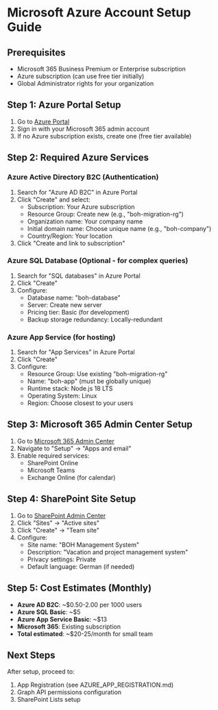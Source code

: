 # Microsoft Azure Account Setup Guide

## Prerequisites
- Microsoft 365 Business Premium or Enterprise subscription
- Azure subscription (can use free tier initially)
- Global Administrator rights for your organization

## Step 1: Azure Portal Setup
1. Go to [Azure Portal](https://portal.azure.com)
2. Sign in with your Microsoft 365 admin account
3. If no Azure subscription exists, create one (free tier available)

## Step 2: Required Azure Services

### Azure Active Directory B2C (Authentication)
1. Search for "Azure AD B2C" in Azure Portal
2. Click "Create" and select:
   - Subscription: Your Azure subscription
   - Resource Group: Create new (e.g., "boh-migration-rg")
   - Organization name: Your company name
   - Initial domain name: Choose unique name (e.g., "boh-company")
   - Country/Region: Your location
3. Click "Create and link to subscription"

### Azure SQL Database (Optional - for complex queries)
1. Search for "SQL databases" in Azure Portal
2. Click "Create"
3. Configure:
   - Database name: "boh-database"
   - Server: Create new server
   - Pricing tier: Basic (for development)
   - Backup storage redundancy: Locally-redundant

### Azure App Service (for hosting)
1. Search for "App Services" in Azure Portal
2. Click "Create"
3. Configure:
   - Resource Group: Use existing "boh-migration-rg"
   - Name: "boh-app" (must be globally unique)
   - Runtime stack: Node.js 18 LTS
   - Operating System: Linux
   - Region: Choose closest to your users

## Step 3: Microsoft 365 Admin Center Setup
1. Go to [Microsoft 365 Admin Center](https://admin.microsoft.com)
2. Navigate to "Setup" → "Apps and email"
3. Enable required services:
   - SharePoint Online
   - Microsoft Teams
   - Exchange Online (for calendar)

## Step 4: SharePoint Site Setup
1. Go to [SharePoint Admin Center](https://admin.sharepoint.com)
2. Click "Sites" → "Active sites"
3. Click "Create" → "Team site"
4. Configure:
   - Site name: "BOH Management System"
   - Description: "Vacation and project management system"
   - Privacy settings: Private
   - Default language: German (if needed)

## Step 5: Cost Estimates (Monthly)
- **Azure AD B2C**: ~$0.50-2.00 per 1000 users
- **Azure SQL Basic**: ~$5
- **Azure App Service Basic**: ~$13
- **Microsoft 365**: Existing subscription
- **Total estimated**: ~$20-25/month for small team

## Next Steps
After setup, proceed to:
1. App Registration (see AZURE_APP_REGISTRATION.md)
2. Graph API permissions configuration
3. SharePoint Lists setup